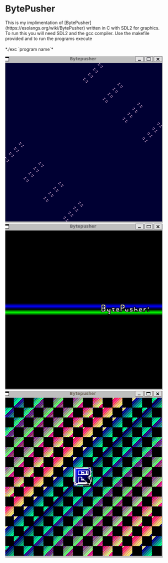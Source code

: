 # BytePusher

<p> This is my implimentation of [BytePusher] (https://esolangs.org/wiki/BytePusher)
    written in C with SDL2 for graphics. To run this you will need SDL2 and the gcc compiler.
    Use the makefile provided and to run the programs execute <br><br> *./exc `program name`*
</p>

![](gifs/munchsquares.gif)![](gifs/scrolling.gif)![](gifs/sprites.gif)

